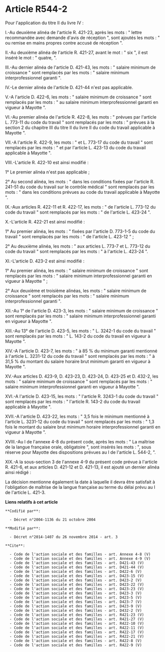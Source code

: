 # Article R544-2

Pour l'application du titre II du livre IV : 

I.-Au deuxième alinéa de l'article R. 421-23, après les mots : " lettre recommandée avec demande d'avis de réception ", sont
ajoutés les mots : " ou remise en mains propres contre accusé de réception ". 

II.-Au deuxième alinéa de l'article R. 421-27, avant le mot : " six ", il est inséré le mot : " quatre, ". 

III.-Au dernier alinéa de l'article D. 421-43, les mots : " salaire minimum de croissance " sont remplacés par les mots : "
salaire minimum interprofessionnel garanti ". 

IV.-Le dernier alinéa de l'article D. 421-44 n'est pas applicable. 

V.-A l'article D. 422-6, les mots : " salaire minimum de croissance " sont remplacés par les mots : " au salaire minimum
interprofessionnel garanti en vigueur à Mayotte ". 

VI.-Au premier alinéa de l'article R. 422-8, les mots : " prévues par l'article L. 773-11 du code du travail " sont remplacés
par les mots : " prévues à la section 2 du chapitre III du titre II du livre II du code du travail applicable à Mayotte ". 

VII.-A l'article R. 422-9, les mots : " et L. 773-17 du code du travail " sont remplacés par les mots : " et par l'article L.
423-13 du code du travail applicable à Mayotte ". 

VIII.-L'article R. 422-10 est ainsi modifié : 

1° Le premier alinéa n'est pas applicable ; 

2° Au second alinéa, les mots : " dans les conditions fixées par l'article R. 241-51 du code du travail sur le contrôle
médical " sont remplacés par les mots : " dans les conditions prévues au code du travail applicable à Mayotte ". 

IX.-Aux articles R. 422-11 et R. 422-17, les mots : " de l'article L. 773-12 du code du travail " sont remplacés par les
mots : " de l'article L. 423-24 ". 

X.-L'article R. 422-21 est ainsi modifié : 

1° Au premier alinéa, les mots : " fixées par l'article D. 773-1-5 du code du travail " sont remplacés par les mots : " de
l'article L. 423-12 " ; 

2° Au deuxième alinéa, les mots : " aux articles L. 773-7 et L. 773-12 du code du travail " sont remplacés par les mots : " à
l'article L. 423-24 ". 

XI.-L'article D. 423-2 est ainsi modifié : 

1° Au premier alinéa, les mots : " salaire minimum de croissance " sont remplacés par les mots : " salaire minimum
interprofessionnel garanti en vigueur à Mayotte " ; 

2° Aux deuxième et troisième alinéas, les mots : " salaire minimum de croissance " sont remplacés par les mots : " salaire
minimum interprofessionnel garanti ". 

XII.-Au 1° de l'article D. 423-3, les mots : " salaire minimum de croissance " sont remplacés par les mots : " salaire
minimum interprofessionnel garanti en vigueur à Mayotte ". 

XIII.-Au 13° de l'article D. 423-5, les mots : " L. 3242-1 du code du travail " sont remplacés par les mots : " L. 143-2 du
code du travail en vigueur à Mayotte ". 

XIV.-A l'article D. 423-7, les mots : " à 85 % du minimum garanti mentionné à l'article L. 3231-12 du code du travail " sont
remplacés par les mots : " à 31,5 % du montant du salaire horaire brut minimum garanti en vigueur à Mayotte ". 

XV.-Aux articles D. 423-9, D. 423-23, D. 423-24, D. 423-25 et D. 432-2, les mots : " salaire minimum de croissance " sont
remplacés par les mots : " salaire minimum interprofessionnel garanti en vigueur à Mayotte ". 

XVI.-A l'article D. 423-15, les mots : " l'article R. 3243-1 du code du travail " sont remplacés par les mots : " l'article
R. 143-2 du code du travail applicable à Mayotte ". 

XVII.-A l'article D. 423-22, les mots : " 3,5 fois le minimum mentionné à l'article L. 3231-12 du code du travail " sont
remplacés par les mots : " 1,3 fois le montant du salaire brut minimum horaire interprofessionnel garanti en vigueur à
Mayotte ". 

XVIII.-Au I de l'annexe 4-8 du présent code, après les mots : " La maîtrise de la langue française orale, obligatoire ", sont
insérés les mots : ", sous réserve pour Mayotte des dispositions prévues au I de l'article L. 544-2, ". 

XIX.-A la sous-section 3 de l'annexe 4-9 du présent code prévue à l'article R. 421-6, et aux articles D. 421-12 et D. 421-13,
il est ajouté un dernier alinéa ainsi rédigé : 

La décision mentionne également la date à laquelle il devra être satisfait à l'obligation de maîtrise de la langue française
au terme du délai prévu au I de l'article L. 421-3.

**Liens relatifs à cet article**

	**Codifié par**:

	  - Décret n°2004-1136 du 21 octobre 2004

	**Modifié par**:

	  - Décret n°2014-1407 du 26 novembre 2014 - art. 3

	**Cite**:

	  - Code de l'action sociale et des familles - art. Annexe 4-8 (V)
	  - Code de l'action sociale et des familles - art. Annexe 4-9 (V)
	  - Code de l'action sociale et des familles - art. D421-43 (V)
	  - Code de l'action sociale et des familles - art. D421-44 (V)
	  - Code de l'action sociale et des familles - art. D422-6 (V)
	  - Code de l'action sociale et des familles - art. D423-15 (V)
	  - Code de l'action sociale et des familles - art. D423-2 (V)
	  - Code de l'action sociale et des familles - art. D423-22 (V)
	  - Code de l'action sociale et des familles - art. D423-23 (V)
	  - Code de l'action sociale et des familles - art. D423-3 (V)
	  - Code de l'action sociale et des familles - art. D423-5 (V)
	  - Code de l'action sociale et des familles - art. D423-7 (V)
	  - Code de l'action sociale et des familles - art. D423-9 (V)
	  - Code de l'action sociale et des familles - art. D432-2 (V)
	  - Code de l'action sociale et des familles - art. R421-23 (V)
	  - Code de l'action sociale et des familles - art. R421-27 (V)
	  - Code de l'action sociale et des familles - art. R422-10 (V)
	  - Code de l'action sociale et des familles - art. R422-11 (V)
	  - Code de l'action sociale et des familles - art. R422-17 (V)
	  - Code de l'action sociale et des familles - art. R422-21 (V)
	  - Code de l'action sociale et des familles - art. R422-8 (V)
	  - Code de l'action sociale et des familles - art. R422-9 (V)
